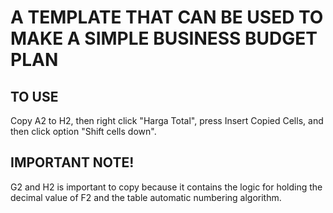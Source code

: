 # A TEMPLATE THAT CAN BE USED TO MAKE A SIMPLE BUSINESS BUDGET PLAN

## TO USE
Copy A2 to H2, then right click "Harga Total", press Insert Copied Cells, and then click option "Shift cells down".

## IMPORTANT NOTE!
G2 and H2 is important to copy because it contains the logic for holding the decimal value of F2 and the table automatic numbering algorithm.
